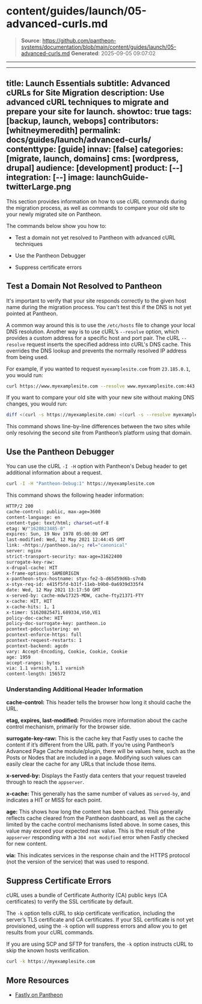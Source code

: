 # content/guides/launch/05-advanced-curls.md

> **Source**: https://github.com/pantheon-systems/documentation/blob/main/content/guides/launch/05-advanced-curls.md
> **Generated**: 2025-09-05 09:07:02

---

---
title: Launch Essentials
subtitle: Advanced cURLs for Site Migration
description: Use advanced cURL techniques to migrate and prepare your site for launch.
showtoc: true
tags: [backup, launch, webops]
contributors: [whitneymeredith]
permalink: docs/guides/launch/advanced-curls/
contenttype: [guide]
innav: [false]
categories: [migrate, launch, domains]
cms: [wordpress, drupal]
audience: [development]
product: [--]
integration: [--]
image: launchGuide-twitterLarge.png
---

This section provides information on how to use cURL commands during the migration process, as well as commands to compare your old site to your newly migrated site on Pantheon. 

The commands below show you how to:

- Test a domain not yet resolved to Pantheon with advanced cURL techniques 
 
- Use the Pantheon Debugger

- Suppress certificate errors

## Test a Domain Not Resolved to Pantheon

It's important to verify that your site responds correctly to the given host name during the migration process. You can't test this if the DNS is not yet pointed at Pantheon. 

A common way around this is to use the `/etc/hosts` file to change your local DNS resolution. Another way is to use cURL’s `--resolve` option, which provides a custom address for a specific host and port pair. The cURL `--resolve` request inserts the specified address into cURL's DNS cache. This overrides the DNS lookup and prevents the normally resolved IP address from being used. 

For example, if you wanted to request `myexamplesite.com` from `23.185.0.1`, you would run:

```bash
curl https://www.myexamplesite.com --resolve www.myexamplesite.com:443:23.185.0.1
```

If you want to compare your old site with your new site without making DNS changes, you would run:

```bash
diff <(curl -s https://myexamplesite.com) <(curl -s --resolve myexamplesite.com:443:23.185.0.1 https://mycoolwebsite.com)
```

This command shows line-by-line differences between the two sites while only resolving the second site from Pantheon’s platform using that domain.

## Use the Pantheon Debugger

You can use the cURL `-I -H` option with Pantheon's Debug header to get additional information about a request.

 ```bash
 curl -I -H "Pantheon-Debug:1" https://myexamplesite.com
 ```

This command shows the following header information:

 ```bash
 HTTP/2 200
 cache-control: public, max-age=3600
 content-language: en
 content-type: text/html; charset=utf-8
 etag: W/"1620823485-0"
 expires: Sun, 19 Nov 1978 05:00:00 GMT
 last-modified: Wed, 12 May 2021 12:44:45 GMT        
 link: <https://pantheon.io/>; rel="canonical"       
 server: nginx
 strict-transport-security: max-age=31622400
 surrogate-key-raw:
 x-drupal-cache: HIT
 x-frame-options: SAMEORIGIN
 x-pantheon-styx-hostname: styx-fe2-b-d65d59d6b-s7n8b
 x-styx-req-id: e415f5fd-b31f-11eb-b9b0-0a6939d335f4 
 date: Wed, 12 May 2021 13:17:50 GMT
 x-served-by: cache-mdw17325-MDW, cache-fty21371-FTY 
 x-cache: HIT, HIT
 x-cache-hits: 1, 1
 x-timer: S1620825471.689334,VS0,VE1
 policy-doc-cache: HIT
 policy-doc-surrogate-key: pantheon.io
 pcontext-pdocclustering: on
 pcontext-enforce-https: full
 pcontext-request-restarts: 1
 pcontext-backend: agcdn
 vary: Accept-Encoding, Cookie, Cookie, Cookie
 age: 1959
 accept-ranges: bytes
 via: 1.1 varnish, 1.1 varnish
 content-length: 156572
 ```

### Understanding Additional Header Information

**cache-control:** This header tells the browser how long it should cache the URL.

**etag, expires, last-modified:** Provides more information about the cache control mechanism, primarily for the browser side.

**surrogate-key-raw:** This is the cache key that Fastly uses to cache the content if it’s different from the URL path. If you’re using Pantheon’s Advanced Page Cache module/plugin, there will be values here, such as the Posts or Nodes that are included in a page. Modifying such values can easily clear the cache for any URLs that include those items.

**x-served-by:** Displays the Fastly data centers that your request traveled through to reach the `appserver`.

**x-cache:** This generally has the same number of values as `served-by`, and indicates a HIT or MISS for each point.

**age:** This shows how long the content has been cached. This generally reflects cache cleared from the Pantheon dashboard, as well as the cache limited by the cache control mechanisms listed above. In some cases, this value may exceed your expected max value. This is the result of the `appserver` responding with a `304 not modified` error when Fastly checked for new content.

**via:** This indicates services in the response chain and the HTTPS protocol (not the version of the service) that was used to respond.

## Suppress Certificate Errors

cURL uses a bundle of Certificate Authority (CA) public keys (CA certificates) to verify the SSL certificate by default.

The `-k` option tells cURL to skip certificate verification, including the server’s TLS certificate and CA certificates. If your SSL certificate is not yet provisioned, using the `-k` option will suppress errors and allow you to get results from your cURL commands.

If you are using SCP and SFTP for transfers, the `-k` option instructs cURL to skip the known hosts verification. 

 ```bash
 curl -k https://myexamplesite.com
 ```

## More Resources

- [Fastly on Pantheon](/guides/fastly-pantheon)
